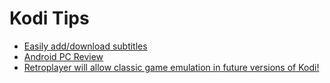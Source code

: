 # Kodi Tips

- [Easily add/download subtitles](https://seo-michael.co.uk/how-to-manually-add-and-activate-subtitles-on-xbmc/)
- [Android PC Review](http://androidpcreview.com/)
- [Retroplayer will allow classic game emulation in future versions of Kodi!](http://forum.kodi.tv/forumdisplay.php?fid=194)
